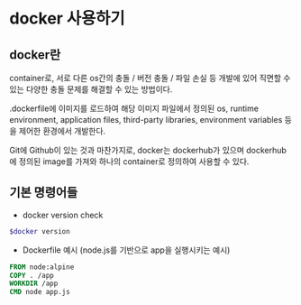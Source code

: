 # docker 사용하기

## docker란

container로, 서로 다른 os간의 충돌 / 버전 충돌 / 파일 손실 등 개발에 있어 직면할 수 있는 다양한 충돌 문제를 해결할 수 있는 방법이다.

.dockerfile에 이미지를 로드하여 해당 이미지 파일에서 정의된 os, runtime environment, application files, third-party libraries, environment variables 등을 제어한 환경에서 개발한다.

Git에 Github이 있는 것과 마찬가지로, docker는 dockerhub가 있으며 dockerhub에 정의된 image를 가져와 하나의 container로 정의하여 사용할 수 있다.

## 기본 명령어들

- docker version check

```bash
$docker version
```

- Dockerfile 예시 (node.js를 기반으로 app을 실행시키는 예시)

```Dockerfile
FROM node:alpine
COPY . /app
WORKDIR /app
CMD node app.js
```
